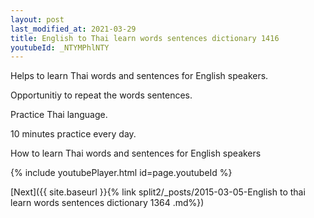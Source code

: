 ```yaml
---
layout: post
last_modified_at: 2021-03-29
title: English to Thai learn words sentences dictionary 1416 
youtubeId: _NTYMPhlNTY
---
```

 
 
Helps to learn Thai words and sentences for English speakers.

Opportunitiy to repeat the words sentences. 

Practice Thai language. 
 
10 minutes practice every day. 
 
How to learn Thai words and sentences for English speakers 
 
{% include youtubePlayer.html id=page.youtubeId %}
 
 
[Next]({{ site.baseurl }}{% link  split2/_posts/2015-03-05-English to thai learn words sentences dictionary 1364 .md%})
 
